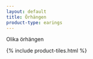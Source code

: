 ```yaml
---
layout: default
title: Örhängen
product-type: earings
---
```


Olika örhängen

{% include product-tiles.html %}